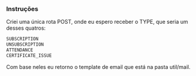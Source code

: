 ### Instruções
Criei uma única rota POST, onde eu espero receber o TYPE, que seria um desses quatros:
```javascript
SUBSCRIPTION
UNSUBSCRIPTION
ATTENDANCE
CERTIFICATE_ISSUE
```

Com base neles eu retorno o template de email que está na pasta util/mail.